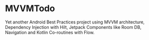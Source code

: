 # MVVMTodo
Yet another Android Best Practices project using MVVM architecture, Dependency Injection with Hilt, Jetpack Components like Room DB, Navigation and Kotlin Co-routines with Flow.


